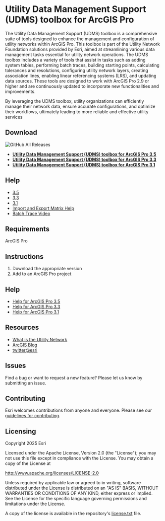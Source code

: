 # Utility Data Management Support (UDMS) toolbox for ArcGIS Pro

The Utility Data Management Support (UDMS) toolbox is a comprehensive suite of tools designed to enhance the management and configuration of utility networks within ArcGIS Pro. This toolbox is part of the Utility Network Foundation solutions provided by Esri, aimed at streamlining various data management tasks essential for utility network operations.
The UDMS toolbox includes a variety of tools that assist in tasks such as adding system tables, performing batch traces, building starting points, calculating tolerances and resolutions, configuring utility network layers, creating association lines, enabling linear referencing systems (LRS), and updating data sources. These tools are designed to work with ArcGIS Pro 2.9 or higher and are continuously updated to incorporate new functionalities and improvements.
 
By leveraging the UDMS toolbox, utility organizations can efficiently manage their network data, ensure accurate configurations, and optimize their workflows, ultimately leading to more reliable and effective utility services


Download
--------

![GitHub All Releases](https://img.shields.io/github/downloads/esri/deep-learning-frameworks/total?style=for-the-badge)
- **[Utility Data Management Support (UDMS) toolbox for ArcGIS Pro 3.5](https://github.com/Esri/Utility-Data-Management-Support-Tools/releases/download/5_8_2025_3_5/UtilityDataManagementSupport.atbx)**
- **[Utility Data Management Support (UDMS) toolbox for ArcGIS Pro 3.3](https://github.com/Esri/Utility-Data-Management-Support-Tools/releases/download/5_8_2025_3-3-4/UtilityDataManagementSupport.atbx)**
- **[Utility Data Management Support (UDMS) toolbox for ArcGIS Pro 3.1](https://github.com/Esri/Utility-Data-Management-Support-Tools/releases/download/6_1_2023_3.1.1/UtilityDataManagementSupport.atbx)**

Help
----

- [3.5](https://esri.github.io/Utility-Data-Management-Support-Tools/docs/3.5/)
- [3.3](https://esri.github.io/Utility-Data-Management-Support-Tools/docs/3.3/)
- [3.1](https://esri.github.io/Utility-Data-Management-Support-Tools/docs/3.1/)
- [Import and Export Matrix Help](./help/ImportExport_matrix.md)
- [Batch Trace Video](./help/BatchTrace.mp4)

Requirements
------------

ArcGIS Pro

Instructions
------------

1. Download the appropriate version
2. Add to an ArcGIS Pro project

Help
------------

- [Help for ArcGIS Pro 3.5](https://esri.github.io/Utility-Data-Management-Support-Tools/docs/3.5/)
- [Help for ArcGIS Pro 3.3](https://esri.github.io/Utility-Data-Management-Support-Tools/docs/3.3/)
- [Help for ArcGIS Pro 3.1](https://esri.github.io/Utility-Data-Management-Support-Tools/docs/3.1/)

Resources
---------

- [What is the Utility Network](https://pro.arcgis.com/en/pro-app/latest/help/data/utility-network/what-is-a-utility-network-.htm)
- [ArcGIS Blog](http://blogs.esri.com/esri/arcgis/)
- [twitter@esri](http://twitter.com/esri)

Issues
------

Find a bug or want to request a new feature?  Please let us know by submitting an issue.

Contributing
------------
Esri welcomes contributions from anyone and everyone. Please see our [guidelines for contributing](https://github.com/esri/contributing).

Licensing
---------

Copyright 2025 Esri

Licensed under the Apache License, Version 2.0 (the "License");
you may not use this file except in compliance with the License.
You may obtain a copy of the License at

   http://www.apache.org/licenses/LICENSE-2.0

Unless required by applicable law or agreed to in writing, software
distributed under the License is distributed on an "AS IS" BASIS,
WITHOUT WARRANTIES OR CONDITIONS OF ANY KIND, either express or implied.
See the License for the specific language governing permissions and
limitations under the License.

A copy of the license is available in the repository's [license.txt](/license.txt) file.
